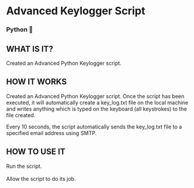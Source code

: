 <h1> Advanced Keylogger Script </h1>
<h3> Python 🐍 </h3>

<h2> WHAT IS IT? </h2>
Created an Advanced Python Keylogger script.

<h2> HOW IT WORKS </h2>
Created an Advanced Python Keylogger script. Once the script has been executed, it will automatically create a key_log.txt file on the local machine and writes anything which is typed on the keyboard (all keystrokes) to the file created.<br>

Every 10 seconds, the script automatically sends the key_log.txt file to a specified email address using SMTP.  

<h2> HOW TO USE IT </h2>
Run the script. <br>
<br> Allow the script to do its job. <br>





